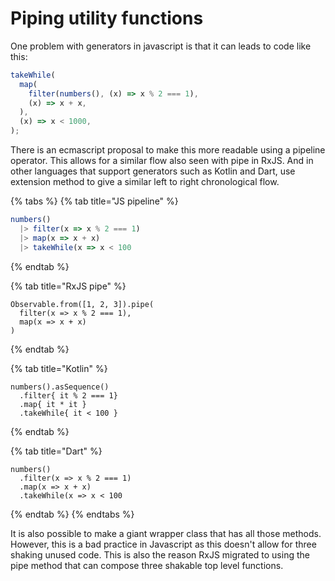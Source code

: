 # Piping utility functions

One problem with generators in javascript is that it can leads to code like this:

```javascript
takeWhile(
  map(
    filter(numbers(), (x) => x % 2 === 1),
    (x) => x + x,
  ),
  (x) => x < 1000,
);
```

There is an ecmascript proposal to make this more readable using a pipeline operator. This allows for a similar flow also seen with pipe in RxJS. And in other languages that support generators such as Kotlin and Dart, use extension method to give a similar left to right chronological flow.

{% tabs %}
{% tab title="JS pipeline" %}
```javascript
numbers()
  |> filter(x => x % 2 === 1)
  |> map(x => x + x)
  |> takeWhile(x => x < 100
```
{% endtab %}

{% tab title="RxJS pipe" %}
```
Observable.from([1, 2, 3]).pipe(
  filter(x => x % 2 === 1),
  map(x => x + x)
)
```
{% endtab %}

{% tab title="Kotlin" %}
```
numbers().asSequence()
  .filter{ it % 2 === 1}
  .map{ it * it }
  .takeWhile{ it < 100 }
```
{% endtab %}

{% tab title="Dart" %}
```
numbers()
  .filter(x => x % 2 === 1)
  .map(x => x + x)
  .takeWhile(x => x < 100
```
{% endtab %}
{% endtabs %}

It is also possible to make a giant wrapper class that has all those methods. However, this is a bad practice in Javascript as this doesn't allow for three shaking unused code. This is also the reason RxJS migrated to using the pipe method that can compose three shakable top level functions.

